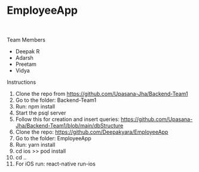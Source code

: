 # EmployeeApp
\
\
Team Members
  - Deepak R
  - Adarsh
  - Preetam
  - Vidya

Instructions
  1. Clone the repo from https://github.com/Upasana-Jha/Backend-Team1
  2. Go to the folder: Backend-Team1
  3. Run: npm install
  4. Start the psql server
  5. Follow this for creation and insert queries: https://github.com/Upasana-Jha/Backend-Team1/blob/main/dbStructure
  6. Clone the repo: https://github.com/Deepakyara/EmployeeApp
  7. Go to the folder: EmployeeApp
  8. Run: yarn install
  9. cd ios >> pod install
  10. cd ..
  11. For iOS run: react-native run-ios
